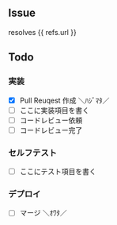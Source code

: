 ## Issue

resolves {{ refs.url }}

<!--
wants to merge into #
-->


## Todo

### 実装

- [x] Pull Reuqest 作成 ＼ﾊｼﾞﾏﾀ／
- [ ] ここに実装項目を書く
- [ ] コードレビュー依頼
- [ ] コードレビュー完了

### セルフテスト

- [ ] ここにテスト項目を書く

### デプロイ

- [ ] マージ ＼ｵﾜﾀ／
